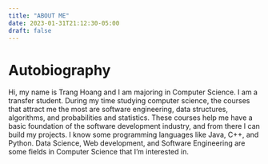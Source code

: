 ```yaml
---
title: "ABOUT ME"
date: 2023-01-31T21:12:30-05:00
draft: false
---
```


<!-- ![cover picture](/resources/_gen/images/cover_pic.png) -->
# Autobiography

Hi, my name is Trang Hoang and I am majoring in Computer Science. I am a transfer student. During my time studying computer science, the courses that attract me the most are software engineering, data structures, algorithms, and probabilities and statistics. These courses help me have a basic foundation of the software development industry, and from there I can build my projects. I know some programming languages like Java, C++, and Python. Data Science, Web development, and Software Engineering are some fields in Computer Science that I’m interested in.
